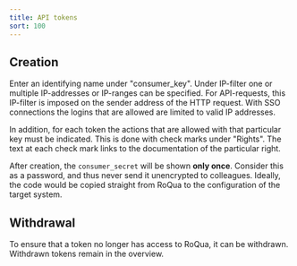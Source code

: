 ```yaml
---
title: API tokens
sort: 100
---
```


<screenshot src="/screenshots/admin_api_tokens_index.png" />

## Creation

Enter an identifying name under "consumer_key". Under IP-filter one or multiple IP-addresses or IP-ranges can be specified. For API-requests, this IP-filter is imposed on the sender address of the HTTP request. With SSO connections the logins that are allowed are limited to valid IP addresses.

In addition, for each token the actions that are allowed with that particular key must be indicated. This is done with check marks under "Rights". The text at each check mark links to the documentation of the particular right.

<screenshot src="/screenshots/admin_api_tokens_new.png" />

After creation, the `consumer_secret` will be shown **only once**. Consider this as a password, and thus never send it unencrypted to colleagues. Ideally, the code would be copied straight from RoQua to the configuration of the target system.

<screenshot src="/screenshots/admin_api_tokens_created.png" />

## Withdrawal

To ensure that a token no longer has access to RoQua, it can be withdrawn. Withdrawn tokens remain in the overview.

<screenshot src="/screenshots/admin_api_tokens_revoked.png" />

